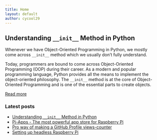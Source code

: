 ```yaml
---
title: Home
layout: default
author: cycool29
---
```


## Understanding `__init__` Method in Python

Whenever we have Object-Oriented Programming in Python, we mostly come across `__init__` method which we usually don’t fully understand. 

Today, programmers are bound to come across Object-Oriented Programming (OOP) during their career. As a modern and popular programming language, Python provides all the means to implement the object-oriented philosophy. The `__init__` method is at the core of Object-Oriented Programming and is one of the essential parts to create objects.


[Read more](/post/000004)

### Latest posts

- [Understanding `__init__` Method in Python](/post/000004)
- [Pi-Apps - The most powerful app store for Raspberry Pi](/post/000003)
- [Pro way of making a GitHub Profile views-counter](/post/000002)
- [Setting up headless Raspberry Pi](/post/000001)
